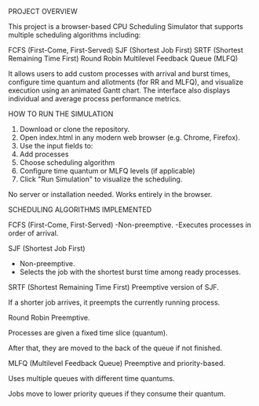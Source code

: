 PROJECT OVERVIEW

This project is a browser-based CPU Scheduling Simulator that supports multiple scheduling algorithms including:

FCFS (First-Come, First-Served)
SJF (Shortest Job First)
SRTF (Shortest Remaining Time First)
Round Robin
Multilevel Feedback Queue (MLFQ)

It allows users to add custom processes with arrival and burst times, configure time quantum and allotments (for RR and MLFQ), and visualize execution using an animated Gantt chart. The interface also displays individual and average process performance metrics.


HOW TO RUN THE SIMULATION
1. Download or clone the repository.
2. Open index.html in any modern web browser (e.g. Chrome, Firefox).
3. Use the input fields to:
4. Add processes
5. Choose scheduling algorithm
6. Configure time quantum or MLFQ levels (if applicable)
7. Click "Run Simulation" to visualize the scheduling.

No server or installation needed. Works entirely in the browser.


SCHEDULING ALGORITHMS IMPLEMENTED

FCFS (First-Come, First-Served)
  -Non-preemptive.
  -Executes processes in order of arrival.

SJF (Shortest Job First)
  - Non-preemptive.
  - Selects the job with the shortest burst time among ready processes.

SRTF (Shortest Remaining Time First)
Preemptive version of SJF.

If a shorter job arrives, it preempts the currently running process.

Round Robin
Preemptive.

Processes are given a fixed time slice (quantum).

After that, they are moved to the back of the queue if not finished.

MLFQ (Multilevel Feedback Queue)
Preemptive and priority-based.

Uses multiple queues with different time quantums.

Jobs move to lower priority queues if they consume their quantum.
